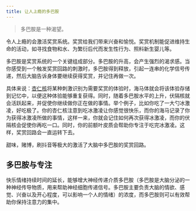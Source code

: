 ```yaml
---
title: 让人上瘾的多巴胺
---
```


> 多巴胺是一种渴望。

令人上瘾的会激活奖赏系统。奖赏给我们带来兴奋和愉悦。奖赏机制能促进维持生命的活动，如寻找食物和水、为繁衍后代而发生性行为、照料新生婴儿等。

多巴胺是奖赏系统的一个关键组成部分。多巴胺的升高，会产生强烈的渴求感。当你感受到一个触发奖赏回路的刺激时，多巴胺得到释放，引起一连串的化学信号传递，然后大脑告诉身体要继续获得奖赏，并记住再做一次。

具体来说：[杏仁核](./amygdala.md)将某种刺激识别为需要奖赏的体验时，海马体就会将该体验存储到记忆中，以便这种体验能够重复获得。同时，随着多巴胺水平的上升，伏隔核就会活跃起来，并促使你继续做你正在做的事情。举个例子，比如你吃了一大勺冰激凌，好吃极了。你的杏仁核注意到吃冰激凌让你感觉很快乐，而你的海马记录了你为获得冰激凌所做的事情，这样一来，你就会记住如何再次获得冰激凌，而你的伏隔核会促使你再吃一口。同时，你的前额叶皮质会帮助你专注于吃完冰激凌。这样，奖赏回路会一直运转下去。

甜味，赌博，刷抖音等极大的激活了大脑中多巴胺的奖赏回路。

## 多巴胺与专注
快乐情绪持续时间的延长，能够增大神经传递介质多巴胺（多巴胺是大脑分泌的一种神经传导物质，用来帮助神经细胞传递信号。多巴胺主要负责大脑的情欲、感觉、兴奋以及开心程度，可以影响一个人的情绪）的浓度，而多巴胺则可以有效帮助你保持注意力的集中。

